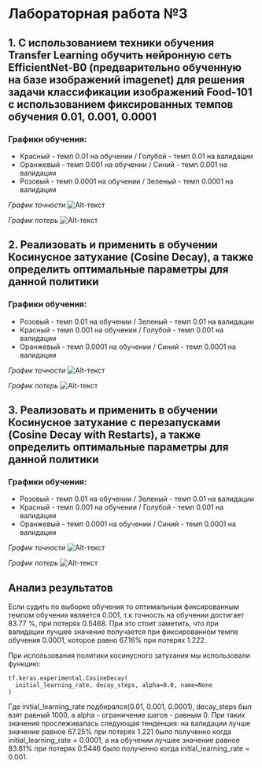 # Лабораторная работа №3

## 1. С использованием техники обучения Transfer Learning обучить нейронную сеть EfficientNet-B0 (предварительно обученную на базе изображений imagenet) для решения задачи классификации изображений Food-101 с использованием фиксированных темпов обучения 0.01, 0.001, 0.0001

### Графики обучения:
- Красный - темп 0.01 на обучении / Голубой - темп 0.01 на валидации
- Оранжевый - темп 0.001 на обучении / Синий - темп 0.001 на валидации
- Розовый - темп 0.0001 на обучении / Зеленый - темп 0.0001 на валидации

*График точности*
![Alt-текст](https://github.com/the-GriS/CNN-food-101/blob/lab_3/diagrams/lab_3/epoch_categorical_accuracy.svg)

*График потерь*
![Alt-текст](https://github.com/the-GriS/CNN-food-101/blob/lab_3/diagrams/lab_3/epoch_loss.svg)

## 2. Реализовать и применить в обучении Косинусное затухание (Cosine Decay), а также определить оптимальные параметры для данной политики

### Графики обучения:
- Розовый - темп 0.01 на обучении / Зеленый - темп 0.01 на валидации
- Красный - темп 0.001 на обучении / Голубой - темп 0.001 на валидации
- Оранжевый - темп 0.0001 на обучении / Синий - темп 0.0001 на валидации

*График точности*
![Alt-текст](https://github.com/the-GriS/CNN-food-101/blob/lab_3/diagrams/lab_3/epoch_categorical_accuracy_cos.svg)

*График потерь*
![Alt-текст](https://github.com/the-GriS/CNN-food-101/blob/lab_3/diagrams/lab_3/epoch_loss_cos.svg)

## 3. Реализовать и применить в обучении Косинусное затухание с перезапусками (Cosine Decay with Restarts), а также определить оптимальные параметры для данной политики

### Графики обучения:
- Розовый - темп 0.01 на обучении / Зеленый - темп 0.01 на валидации
- Красный - темп 0.001 на обучении / Голубой - темп 0.001 на валидации
- Оранжевый - темп 0.0001 на обучении / Синий - темп 0.0001 на валидации

*График точности*
![Alt-текст](https://github.com/the-GriS/CNN-food-101/blob/lab_3/diagrams/lab_3/epoch_categorical_accuracy_cos_res.svg)

*График потерь*
![Alt-текст](https://github.com/the-GriS/CNN-food-101/blob/lab_3/diagrams/lab_3/epoch_loss_cos_res.svg)

## Анализ результатов
Если судить по выборке обучения то оптимальным фиксированным темпом обучения является 0.001, т.к точность на обучении достигает 83.77 %, при потерях 0.5468. При это стоит заметить, что при валидации лучшее значение получается при фиксированном темпе обучения 0.0001, которое равно 67.16% при потерях 1.222.

При использования политики косинусного затухания мы использовали функцию:  
```
tf.keras.experimental.CosineDecay(  
  initial_learning_rate, decay_steps, alpha=0.0, name=None  
)
```  
Где initial_learning_rate подбирался(0.01, 0.001, 0.0001), decay_steps был взят равный 1000, а alpha - ограничение шагов - равным 0. При таких значения прослеживалась следующая тенденция: на валидации лучше значение равное 67.25%  при потерях 1.221 было полученно когда initial_learning_rate = 0.0001, а на обучении лучшее значение равное 83.81% при потерях 0.5446 было полученно когда initial_learning_rate = 0.001.  

